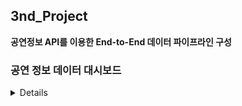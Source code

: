 ## 3nd_Project
**공연정보 API를 이용한 End-to-End 데이터 파이프라인 구성**

### 공연 정보 데이터 대시보드
<details>![image](https://github.com/proj3-programmers/proj3/assets/102219869/f599fbbc-3682-43ca-b960-c970712cacc6)</details>
